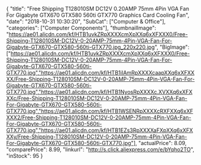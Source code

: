 {
	"title": "Free Shipping T128010SM DC12V 0.20AMP 75mm 4Pin VGA Fan For Gigabyte GTX670 GTX580 560ti GTX770 Graphics Card Cooling Fan",
	"date": "2018-10-31 10:30:20",
	"SubCat": ["Computer & Office"],
	"categories": ["Computer Components"],
	"thumbnailImage": "https://ae01.alicdn.com/kf/HTB1uvkZRpXXXXcmXpXXq6xXFXXX0/Free-Shipping-T128010SM-DC12V-0-20AMP-75mm-4Pin-VGA-Fan-For-Gigabyte-GTX670-GTX580-560ti-GTX770.jpg_220x220.jpg",
	"BigImage": ["https://ae01.alicdn.com/kf/HTB1uvkZRpXXXXcmXpXXq6xXFXXX0/Free-Shipping-T128010SM-DC12V-0-20AMP-75mm-4Pin-VGA-Fan-For-Gigabyte-GTX670-GTX580-560ti-GTX770.jpg","https://ae01.alicdn.com/kf/HTB1iIAmRpXXXXcaapXXq6xXFXXXX/Free-Shipping-T128010SM-DC12V-0-20AMP-75mm-4Pin-VGA-Fan-For-Gigabyte-GTX670-GTX580-560ti-GTX770.jpg","https://ae01.alicdn.com/kf/HTB1NyosRpXXXXc.XVXXq6xXFXXXc/Free-Shipping-T128010SM-DC12V-0-20AMP-75mm-4Pin-VGA-Fan-For-Gigabyte-GTX670-GTX580-560ti-GTX770.jpg","https://ae01.alicdn.com/kf/HTB1WSENRpXXXXcRXFXXq6xXFXXX2/Free-Shipping-T128010SM-DC12V-0-20AMP-75mm-4Pin-VGA-Fan-For-Gigabyte-GTX670-GTX580-560ti-GTX770.jpg","https://ae01.alicdn.com/kf/HTB1EZs3RpXXXXaFXpXXq6xXFXXXy/Free-Shipping-T128010SM-DC12V-0-20AMP-75mm-4Pin-VGA-Fan-For-Gigabyte-GTX670-GTX580-560ti-GTX770.jpg"],
	"actualPrice": 8.09,
	"comparePrice": 8.99,
	"linkurl": "http://s.click.aliexpress.com/e/bYqho2TO",
	"inStock": 95
}
